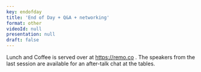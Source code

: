 ```yaml
---
key: endofday
title: 'End of Day + Q&A + networking'
format: other
videoId: null
presentation: null
draft: false
---
```

Lunch and Coffee is served over at https://remo.co . The speakers from the last session are available for an after-talk chat at the tables.
